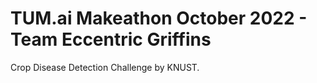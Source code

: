 # TUM.ai Makeathon October 2022 - Team Eccentric Griffins

Crop Disease Detection Challenge by KNUST.


